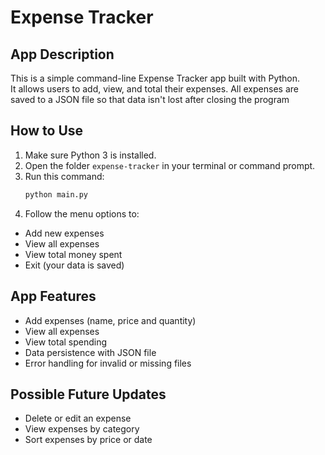 # Expense Tracker

## App Description
This is a simple command-line Expense Tracker app built with Python.  
It allows users to add, view, and total their expenses.
All expenses are saved to a JSON file so that data isn't lost after closing the program

## How to Use
1. Make sure Python 3 is installed.  
2. Open the folder `expense-tracker` in your terminal or command prompt.  
3. Run this command:
    ```bash
    python main.py
    ```
4. Follow the menu options to:
- Add new expenses
- View all expenses
- View total money spent
- Exit (your data is saved)

## App Features
- Add expenses (name, price and quantity)
- View all expenses
- View total spending
- Data persistence with JSON file
- Error handling for invalid or missing files

## Possible Future Updates
- Delete or edit an expense
- View expenses by category
- Sort expenses by price or date